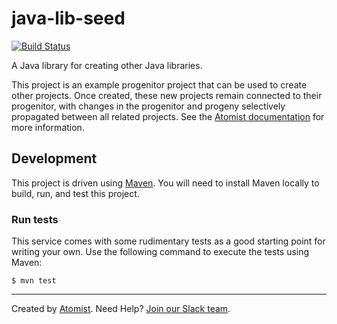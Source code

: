 # java-lib-seed

[![Build Status](https://travis-ci.org/atomist-seeds/java-lib-seed.svg?branch=master)](https://travis-ci.org/atomist-seeds/java-lib-seed)

A Java library for creating other Java libraries.

This project is an example progenitor project that can be used to
create other projects.  Once created, these new projects remain
connected to their progenitor, with changes in the progenitor and
progeny selectively propagated between all related projects.  See
the [Atomist documentation][docs] for more information.

[docs]: http://docs.atomist.com/ (Atomist Documentation)

## Development

This project is driven using [Maven][mvn].  You will need to install
Maven locally to build, run, and test this project.

[mvn]: https://maven.apache.org/

### Run tests

This service comes with some rudimentary tests as a good starting
point for writing your own.  Use the following command to execute the
tests using Maven:

```
$ mvn test
```

---

Created by [Atomist][atomist].
Need Help?  [Join our Slack team][slack].

[atomist]: https://www.atomist.com/
[slack]: https://join.atomist.com/
